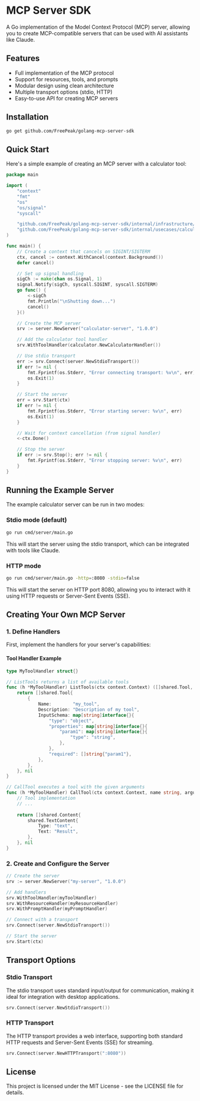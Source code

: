 # MCP Server SDK

A Go implementation of the Model Context Protocol (MCP) server, allowing you to create MCP-compatible servers that can be used with AI assistants like Claude.

## Features

- Full implementation of the MCP protocol
- Support for resources, tools, and prompts
- Modular design using clean architecture
- Multiple transport options (stdio, HTTP)
- Easy-to-use API for creating MCP servers

## Installation

```bash
go get github.com/FreePeak/golang-mcp-server-sdk
```

## Quick Start

Here's a simple example of creating an MCP server with a calculator tool:

```go
package main

import (
    "context"
    "fmt"
    "os"
    "os/signal"
    "syscall"

    "github.com/FreePeak/golang-mcp-server-sdk/internal/infrastructure/server"
    "github.com/FreePeak/golang-mcp-server-sdk/internal/usecases/calculator"
)

func main() {
    // Create a context that cancels on SIGINT/SIGTERM
    ctx, cancel := context.WithCancel(context.Background())
    defer cancel()

    // Set up signal handling
    sigCh := make(chan os.Signal, 1)
    signal.Notify(sigCh, syscall.SIGINT, syscall.SIGTERM)
    go func() {
        <-sigCh
        fmt.Println("\nShutting down...")
        cancel()
    }()

    // Create the MCP server
    srv := server.NewServer("calculator-server", "1.0.0")

    // Add the calculator tool handler
    srv.WithToolHandler(calculator.NewCalculatorHandler())

    // Use stdio transport
    err := srv.Connect(server.NewStdioTransport())
    if err != nil {
        fmt.Fprintf(os.Stderr, "Error connecting transport: %v\n", err)
        os.Exit(1)
    }

    // Start the server
    err = srv.Start(ctx)
    if err != nil {
        fmt.Fprintf(os.Stderr, "Error starting server: %v\n", err)
        os.Exit(1)
    }

    // Wait for context cancellation (from signal handler)
    <-ctx.Done()

    // Stop the server
    if err := srv.Stop(); err != nil {
        fmt.Fprintf(os.Stderr, "Error stopping server: %v\n", err)
    }
}
```

## Running the Example Server

The example calculator server can be run in two modes:

### Stdio mode (default)

```bash
go run cmd/server/main.go
```

This will start the server using the stdio transport, which can be integrated with tools like Claude.

### HTTP mode

```bash
go run cmd/server/main.go -http=:8080 -stdio=false
```

This will start the server on HTTP port 8080, allowing you to interact with it using HTTP requests or Server-Sent Events (SSE).

## Creating Your Own MCP Server

### 1. Define Handlers

First, implement the handlers for your server's capabilities:

#### Tool Handler Example

```go
type MyToolHandler struct{}

// ListTools returns a list of available tools
func (h *MyToolHandler) ListTools(ctx context.Context) ([]shared.Tool, error) {
    return []shared.Tool{
        {
            Name:        "my_tool",
            Description: "Description of my tool",
            InputSchema: map[string]interface{}{
                "type": "object",
                "properties": map[string]interface{}{
                    "param1": map[string]interface{}{
                        "type": "string",
                    },
                },
                "required": []string{"param1"},
            },
        },
    }, nil
}

// CallTool executes a tool with the given arguments
func (h *MyToolHandler) CallTool(ctx context.Context, name string, arguments interface{}) ([]shared.Content, error) {
    // Tool implementation
    // ...
    
    return []shared.Content{
        shared.TextContent{
            Type: "text",
            Text: "Result",
        },
    }, nil
}
```

### 2. Create and Configure the Server

```go
// Create the server
srv := server.NewServer("my-server", "1.0.0")

// Add handlers
srv.WithToolHandler(myToolHandler)
srv.WithResourceHandler(myResourceHandler)
srv.WithPromptHandler(myPromptHandler)

// Connect with a transport
srv.Connect(server.NewStdioTransport())

// Start the server
srv.Start(ctx)
```

## Transport Options

### Stdio Transport

The stdio transport uses standard input/output for communication, making it ideal for integration with desktop applications.

```go
srv.Connect(server.NewStdioTransport())
```

### HTTP Transport

The HTTP transport provides a web interface, supporting both standard HTTP requests and Server-Sent Events (SSE) for streaming.

```go
srv.Connect(server.NewHTTPTransport(":8080"))
```

## License

This project is licensed under the MIT License - see the LICENSE file for details. 